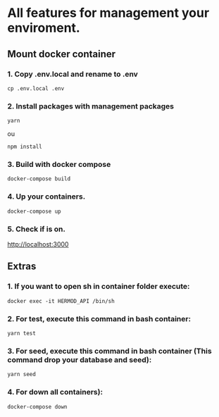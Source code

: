 # All features for management your enviroment.

## Mount docker container

### 1. Copy .env.local and rename to .env
```console
cp .env.local .env
```


### 2. Install packages with management packages
```console
yarn
```
ou
```console
npm install
```

### 3. Build with docker compose
```console
docker-compose build
```

### 4. Up your containers.
```console
docker-compose up
```

### 5. Check if is on.
[http://localhost:3000](http://localhost:3000)


## Extras

### 1. If you want to open sh in container folder execute:
```console
docker exec -it HERMOD_API /bin/sh
```

### 2. For test, execute this command in bash container:
```console
yarn test
```

### 3. For seed, execute this command in bash container (This command drop your database and seed):
```console
yarn seed
```

### 4. For down all containers):
```console
docker-compose down
```
